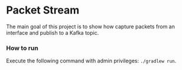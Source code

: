 # Packet Stream

The main goal of this project is to show how capture packets from an interface and publish to a Kafka topic.

### How to run

Execute the following command with admin privileges: `./gradlew run`.

